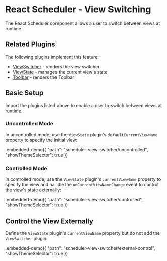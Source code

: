 # React Scheduler - View Switching

The React Scheduler component allows a user to switch between views at runtime.

## Related Plugins

The following plugins implement this feature:

- [ViewSwitcher](../reference/view-switcher.md) - renders the view switcher
- [ViewState](../reference/view-state.md) - manages the current view's state
- [Toolbar](../reference/toolbar.md) - renders the Toolbar

## Basic Setup

Import the plugins listed above to enable a user to switch between views at runtime.

### Uncontrolled Mode

In uncontrolled mode, use the `ViewState` plugin's `defaultCurrentViewName` property to specify the initial view:

.embedded-demo({ "path": "scheduler-view-switcher/uncontrolled", "showThemeSelector": true })

### Controlled Mode

In controlled mode, use the `ViewState` plugin's `currentViewName` property to specify the view and handle the `onCurrentViewNameChange` event to control the view's state externally:

.embedded-demo({ "path": "scheduler-view-switcher/controlled", "showThemeSelector": true })

## Control the View Externally

Define the `ViewState` plugin's `currentViewName` property but do not add the `ViewSwitcher` plugin:

.embedded-demo({ "path": "scheduler-view-switcher/external-control", "showThemeSelector": true })
